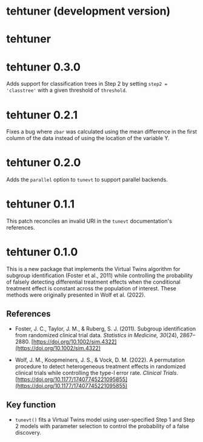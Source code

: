# tehtuner (development version)

# tehtuner

# tehtuner 0.3.0

Adds support for classification trees in Step 2 by setting 
`step2 = 'classtree'` with a given threshold of `threshold`.

# tehtuner 0.2.1

Fixes a bug where `zbar` was calculated using the mean difference in the first
column of the data instead of using the location of the variable Y.

# tehtuner 0.2.0

Adds the `parallel` option to `tunevt` to support parallel backends.

# tehtuner 0.1.1

This patch reconciles an invalid URI in the `tunevt` documentation's references.

# tehtuner 0.1.0

This is a new package that implements the Virtual Twins algorithm for subgroup
identification (Foster et al., 2011) while controlling the probability of falsely detecting
differential treatment effects when the conditional treatment effect is constant
across the population of interest. These methods were originally presented in 
Wolf et al. (2022).

## References

- Foster, J. C., Taylor, J. M., & Ruberg, S. J. (2011). 
  Subgroup identification from randomized clinical trial data. 
  _Statistics in Medicine, 30_(24), 2867–2880. 
  [https://doi.org/10.1002/sim.4322](https://doi.org/10.1002/sim.4322)

- Wolf, J. M., Koopmeiners, J. S., & Vock, D. M. (2022). A permutation procedure
  to detect heterogeneous treatment effects in randomized clinical trials while
  controlling the type-I error rate. *Clinical Trials*.
  [https://doi.org/10.1177/17407745221095855](https://doi.org/10.1177/17407745221095855)

## Key function

-   `tunevt()` fits a Virtual Twins model using user-specified Step 1 and Step 2
    models with parameter selection to control the probability of a false
    discovery.
